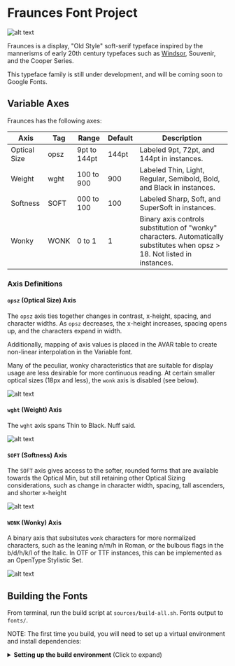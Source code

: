 # Fraunces Font Project

![alt text](documentation/img/HonkForWonkyFonts_revised.jpg "Honk For Wonky Fonts")

Fraunces is a display, "Old Style" soft-serif typeface inspired by the mannerisms of early 20th century typefaces such as [Windsor](http://fontreviewjournal.com/windsor/), Souvenir, and the Cooper Series.

This typeface family is still under development, and will be coming soon to Google Fonts.

## Variable Axes

Fraunces has the following axes:

| Axis         | Tag  | Range        | Default | Description                                                                                                                 |
| ------------ | ---- | ------------ | ------- | --------------------------------------------------------------------------------------------------------------------------- |
| Optical Size | opsz | 9pt to 144pt | 144pt   | Labeled 9pt, 72pt, and 144pt in instances.                                                                                  |
| Weight       | wght | 100 to 900   | 900     | Labeled Thin, Light, Regular, Semibold, Bold, and Black in instances.                                                       |
| Softness     | SOFT | 000 to 100   | 100     | Labeled Sharp, Soft, and SuperSoft in instances.                                                                            |
| Wonky        | WONK | 0 to 1       | 1       | Binary axis controls substitution of "wonky" characters. Automatically substitutes when opsz > 18. Not listed in instances. |

### Axis Definitions

#### `opsz` (Optical Size) Axis

The `opsz` axis ties together changes in contrast, x-height, spacing, and character widths. As `opsz` decreases, the x-height increases, spacing opens up, and the characters expand in width.

Additionally, mapping of axis values is placed in the AVAR table to create non-linear interpolation in the Variable font.

Many of the peculiar, wonky characteristics that are suitable for display usage are less desirable for more continuous reading. At certain smaller optical sizes (18px and less), the `wonk` axis is disabled (see below). 

![alt text](documentation/explanations/opsz_axis.gif "Changes in Optical Size")

#### `wght` (Weight) Axis

The `wght` axis spans Thin to Black. Nuff said.

![alt text](documentation/explanations/weight_axis.gif "Changes in Weight")

#### `SOFT` (Softness) Axis

The `SOFT` axis gives access to the softer, rounded forms that are available towards the Optical Min, but still retaining other Optical Sizing considerations, such as change in character width, spacing, tall ascenders, and shorter x-height

![alt text](documentation/explanations/goof_axis.gif "Changes in Softness")


#### `WONK` (Wonky) Axis

A binary axis that subsitutes `wonk` characters for more normalized characters, such as the leaning n/m/h in Roman, or the bulbous flags in the b/d/h/k/l of the Italic. In OTF or TTF instances, this can be implemented as an OpenType Stylistic Set.

![alt text](documentation/explanations/wonk_axis.gif "Changes in Wonk")

## Building the Fonts

From terminal, run the build script at `sources/build-all.sh`. Fonts output to `fonts/`.

NOTE: The first time you build, you will need to set up a virtual environment and install dependencies:

<details>
<summary><b><!-------->Setting up the build environment<!--------></b> (Click to expand)</summary>

### Set up the environment

**The basics**

You will need to open a terminal to run the following commands.

Clone the repo & navigate into it:

```
git clone https://github.com/undercasetype/Fraunces.git
cd Fraunces
```

Check that you have Python 3:

```
which python3
```

It should return a path ending with `python3`, such as `/Library/Frameworks/Python.framework/Versions/3.7/bin/python3`. If it returns an error like `python3 not found`, you will need to [download Python 3](https://www.python.org/downloads/).

**Setting up a virtual environment**

To build, navigate to the Fraunces folder in a terminal (e.g. `cd Fraunces`), then set up the virtual environment:

```bash
cd ~
python3 -m venv venv
```

Then activate it:

```bash
source venv/bin/activate
```

Now, install requirements:

```bash
pip install -U -r requirements.txt
```

### Build fonts

Once you have set up the environment (see above), you can build fonts & prep releases!

```
make build
```

To run Font Bakery checks, run the following:

```
make checks
```

(Or just go to [the FontSpector website](https://fonttools.github.io/fontspector/)) and check fonts there.)

## Production Notes

If you are doing any work on this repo, please read the production notes [here](https://github.com/undercasetype/Fraunces/tree/master/sources).

If you are looking for notes on making GitHub Release packages, see [mastering/README.md](mastering/README.md).
